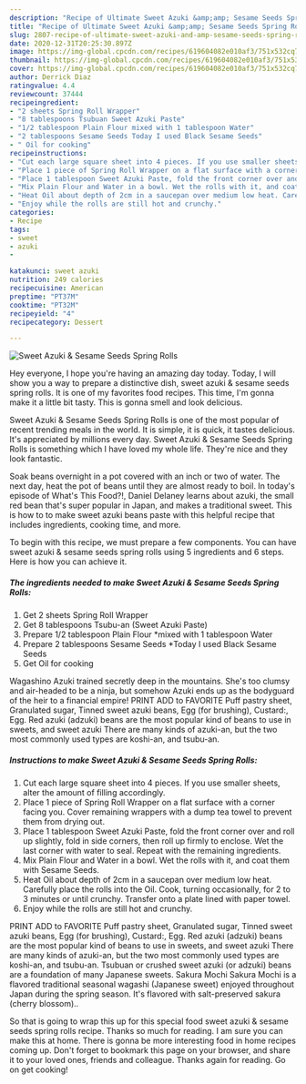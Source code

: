 ```yaml
---
description: "Recipe of Ultimate Sweet Azuki &amp;amp; Sesame Seeds Spring Rolls"
title: "Recipe of Ultimate Sweet Azuki &amp;amp; Sesame Seeds Spring Rolls"
slug: 2807-recipe-of-ultimate-sweet-azuki-and-amp-sesame-seeds-spring-rolls
date: 2020-12-31T20:25:30.897Z
image: https://img-global.cpcdn.com/recipes/619604082e010af3/751x532cq70/sweet-azuki-sesame-seeds-spring-rolls-recipe-main-photo.jpg
thumbnail: https://img-global.cpcdn.com/recipes/619604082e010af3/751x532cq70/sweet-azuki-sesame-seeds-spring-rolls-recipe-main-photo.jpg
cover: https://img-global.cpcdn.com/recipes/619604082e010af3/751x532cq70/sweet-azuki-sesame-seeds-spring-rolls-recipe-main-photo.jpg
author: Derrick Diaz
ratingvalue: 4.4
reviewcount: 37444
recipeingredient:
- "2 sheets Spring Roll Wrapper"
- "8 tablespoons Tsubuan Sweet Azuki Paste"
- "1/2 tablespoon Plain Flour mixed with 1 tablespoon Water"
- "2 tablespoons Sesame Seeds Today I used Black Sesame Seeds"
- " Oil for cooking"
recipeinstructions:
- "Cut each large square sheet into 4 pieces. If you use smaller sheets, alter the amount of filling accordingly."
- "Place 1 piece of Spring Roll Wrapper on a flat surface with a corner facing you. Cover remaining wrappers with a dump tea towel to prevent them from drying out."
- "Place 1 tablespoon Sweet Azuki Paste, fold the front corner over and roll up slightly, fold in side corners, then roll up firmly to enclose. Wet the last corner with water to seal. Repeat with the remaining ingredients."
- "Mix Plain Flour and Water in a bowl. Wet the rolls with it, and coat them with Sesame Seeds."
- "Heat Oil about depth of 2cm in a saucepan over medium low heat. Carefully place the rolls into the Oil. Cook, turning occasionally, for 2 to 3 minutes or until crunchy. Transfer onto a plate lined with paper towel."
- "Enjoy while the rolls are still hot and crunchy."
categories:
- Recipe
tags:
- sweet
- azuki
- 

katakunci: sweet azuki  
nutrition: 249 calories
recipecuisine: American
preptime: "PT37M"
cooktime: "PT32M"
recipeyield: "4"
recipecategory: Dessert

---
```



![Sweet Azuki &amp; Sesame Seeds Spring Rolls](https://img-global.cpcdn.com/recipes/619604082e010af3/751x532cq70/sweet-azuki-sesame-seeds-spring-rolls-recipe-main-photo.jpg)

Hey everyone, I hope you're having an amazing day today. Today, I will show you a way to prepare a distinctive dish, sweet azuki &amp; sesame seeds spring rolls. It is one of my favorites food recipes. This time, I'm gonna make it a little bit tasty. This is gonna smell and look delicious.

Sweet Azuki &amp; Sesame Seeds Spring Rolls is one of the most popular of recent trending meals in the world. It is simple, it is quick, it tastes delicious. It's appreciated by millions every day. Sweet Azuki &amp; Sesame Seeds Spring Rolls is something which I have loved my whole life. They're nice and they look fantastic.

Soak beans overnight in a pot covered with an inch or two of water. The next day, heat the pot of beans until they are almost ready to boil. In today&#39;s episode of What&#39;s This Food?!, Daniel Delaney learns about azuki, the small red bean that&#39;s super popular in Japan, and makes a traditional sweet. This is how to to make sweet azuki beans paste with this helpful recipe that includes ingredients, cooking time, and more.


To begin with this recipe, we must prepare a few components. You can have sweet azuki &amp; sesame seeds spring rolls using 5 ingredients and 6 steps. Here is how you can achieve it.

<!--inarticleads1-->

##### The ingredients needed to make Sweet Azuki &amp; Sesame Seeds Spring Rolls:

1. Get 2 sheets Spring Roll Wrapper
1. Get 8 tablespoons Tsubu-an (Sweet Azuki Paste)
1. Prepare 1/2 tablespoon Plain Flour *mixed with 1 tablespoon Water
1. Prepare 2 tablespoons Sesame Seeds *Today I used Black Sesame Seeds
1. Get  Oil for cooking


Wagashino Azuki trained secretly deep in the mountains. She&#39;s too clumsy and air-headed to be a ninja, but somehow Azuki ends up as the bodyguard of the heir to a financial empire! PRINT ADD to FAVORITE Puff pastry sheet, Granulated sugar, Tinned sweet azuki beans, Egg (for brushing), Custard:, Egg. Red azuki (adzuki) beans are the most popular kind of beans to use in sweets, and sweet azuki There are many kinds of azuki-an, but the two most commonly used types are koshi-an, and tsubu-an. 

<!--inarticleads2-->

##### Instructions to make Sweet Azuki &amp; Sesame Seeds Spring Rolls:

1. Cut each large square sheet into 4 pieces. If you use smaller sheets, alter the amount of filling accordingly.
1. Place 1 piece of Spring Roll Wrapper on a flat surface with a corner facing you. Cover remaining wrappers with a dump tea towel to prevent them from drying out.
1. Place 1 tablespoon Sweet Azuki Paste, fold the front corner over and roll up slightly, fold in side corners, then roll up firmly to enclose. Wet the last corner with water to seal. Repeat with the remaining ingredients.
1. Mix Plain Flour and Water in a bowl. Wet the rolls with it, and coat them with Sesame Seeds.
1. Heat Oil about depth of 2cm in a saucepan over medium low heat. Carefully place the rolls into the Oil. Cook, turning occasionally, for 2 to 3 minutes or until crunchy. Transfer onto a plate lined with paper towel.
1. Enjoy while the rolls are still hot and crunchy.


PRINT ADD to FAVORITE Puff pastry sheet, Granulated sugar, Tinned sweet azuki beans, Egg (for brushing), Custard:, Egg. Red azuki (adzuki) beans are the most popular kind of beans to use in sweets, and sweet azuki There are many kinds of azuki-an, but the two most commonly used types are koshi-an, and tsubu-an. Tsubuan or crushed sweet azuki (or adzuki) beans are a foundation of many Japanese sweets. Sakura Mochi Sakura Mochi is a flavored traditional seasonal wagashi (Japanese sweet) enjoyed throughout Japan during the spring season. It&#39;s flavored with salt-preserved sakura (cherry blossom).. 

So that is going to wrap this up for this special food sweet azuki &amp; sesame seeds spring rolls recipe. Thanks so much for reading. I am sure you can make this at home. There is gonna be more interesting food in home recipes coming up. Don't forget to bookmark this page on your browser, and share it to your loved ones, friends and colleague. Thanks again for reading. Go on get cooking!
